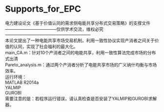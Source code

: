 # Supports_for_EPC   
电力建设论文《基于价值认同的需求侧电能共享分布式交易策略》的支撑文件   
————————————仅供学术交流，维权必究————————————————————   
本论文提出了一种电能共享市场交易机制，利用一致性协议实现产消者之间关于价值的认同，实现了社会福利的最大化。   
main_CA.m：针对10个产消者之间的电能共享，利用一致性算法完成市场的分布式出清   
Pareto_analysis.m：通过两个产消者分析了电能共享市场的广义纳什均衡与市场效率。   
运行环境：   
MATLAB R2014a   
YALMIP   
GUROBI   
需要注意的是：若程序运行错误，请认真检查是否安装了YALMIP和GUROBI求解器。   

